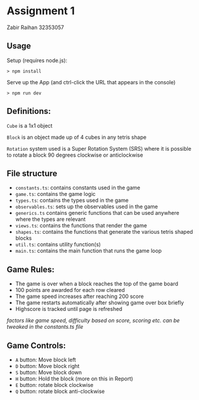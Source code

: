 # Assignment 1

Zabir Raihan
32353057

## Usage

Setup (requires node.js):

```
> npm install
```

Serve up the App (and ctrl-click the URL that appears in the console)

```
> npm run dev
```

## Definitions:

`Cube` is a 1x1 object <br>

`Block` is an object made up of 4 cubes in any tetris shape <br>

`Rotation` system used is a Super Rotation System (SRS) where it is possible to rotate a block 90 degrees clockwise or anticlockwise <br>

## File structure

- `constants.ts`: contains constants used in the game
- `game.ts`: contains the game logic
- `types.ts`: contains the types used in the game
- `observables.ts`: sets up the observables used in the game
- `generics.ts` contains generic functions that can be used anywhere where the types are relevant
- `views.ts`: contains the functions that render the game
- `shapes.ts`: contains the functions that generate the various tetris shaped blocks
- `util.ts`: contains utility function(s)
- `main.ts`: contains the main function that runs the game loop

## Game Rules:

- The game is over when a block reaches the top of the game board
- 100 points are awarded for each row cleared
- The game speed increases after reaching 200 score
- The game restarts automatically after showing game over box briefly
- Highscore is tracked until page is refreshed

_factors like game speed, difficulty based on score, scoring etc. can be tweaked in the constants.ts file_

## Game Controls:

- `A` button: Move block left
- `D` button: Move block right
- `S` button: Move block down
- `H` button: Hold the block (more on this in Report)
- `E` button: rotate block clockwise
- `Q` button: rotate block anti-clockwise
